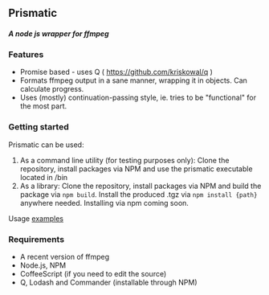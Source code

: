 ## Prismatic
#### *A node js wrapper for ffmpeg*

### Features
- Promise based - uses Q ( https://github.com/kriskowal/q )
- Formats ffmpeg output in a sane manner, wrapping it in objects. Can calculate progress.
- Uses (mostly) continuation-passing style, ie. tries to be "functional" for the most part.

### Getting started
Prismatic can be used:

1. As a command line utility (for testing purposes only): Clone the repository, install packages via NPM and use the prismatic executable located in /bin
2. As a library: Clone the repository, install packages via NPM and build the package via `npm build`. Install the produced .tgz via `npm install {path}` anywhere needed. Installing via npm coming soon. 

Usage [examples](wiki/examples)

### Requirements
* A recent version of ffmpeg
* Node.js, NPM
* CoffeeScript (if you need to edit the source)
* Q, Lodash and Commander (installable through NPM)
